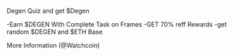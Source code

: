 Degen Quiz and get $Degen

-Earn $DEGEN With Complete Task on Frames
-GET 70% reff Rewards 
-get random $DEGEN and $ETH Base

More Information (@Watchcoin) 
